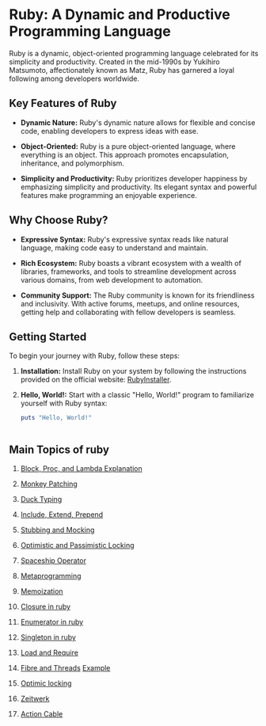 # Ruby: A Dynamic and Productive Programming Language

Ruby is a dynamic, object-oriented programming language celebrated for its simplicity and productivity. Created in the mid-1990s by Yukihiro Matsumoto, affectionately known as Matz, Ruby has garnered a loyal following among developers worldwide.

## Key Features of Ruby

- **Dynamic Nature:** Ruby's dynamic nature allows for flexible and concise code, enabling developers to express ideas with ease.
  
- **Object-Oriented:** Ruby is a pure object-oriented language, where everything is an object. This approach promotes encapsulation, inheritance, and polymorphism.
  
- **Simplicity and Productivity:** Ruby prioritizes developer happiness by emphasizing simplicity and productivity. Its elegant syntax and powerful features make programming an enjoyable experience.

## Why Choose Ruby?

- **Expressive Syntax:** Ruby's expressive syntax reads like natural language, making code easy to understand and maintain.
  
- **Rich Ecosystem:** Ruby boasts a vibrant ecosystem with a wealth of libraries, frameworks, and tools to streamline development across various domains, from web development to automation.
  
- **Community Support:** The Ruby community is known for its friendliness and inclusivity. With active forums, meetups, and online resources, getting help and collaborating with fellow developers is seamless.

## Getting Started

To begin your journey with Ruby, follow these steps:

1. **Installation:** Install Ruby on your system by following the instructions provided on the official website: [RubyInstaller](https://www.ruby-lang.org/en/documentation/installation/).
   
2. **Hello, World!:** Start with a classic "Hello, World!" program to familiarize yourself with Ruby syntax:

   ```ruby
   puts "Hello, World!"



## Main Topics of ruby

1) [Block, Proc, and Lambda Explanation](https://github.com/research-soham/Ruby-Explaination/blob/main/block_proc_lambda.txt)

2) [Monkey Patching](https://github.com/research-soham/Ruby-Explaination/blob/main/monkey_patching.rb)

3) [Duck Typing](https://github.com/research-soham/Ruby-Explaination/blob/main/duck_typing.rb)

4) [Include, Extend, Prepend](https://github.com/research-soham/Ruby-Explaination/blob/main/prepend_extend_include.rb)

5) [Stubbing and Mocking](https://github.com/research-soham/Ruby-Explaination/blob/main/stubbing_mocking.txt)

6) [Optimistic and Passimistic Locking](https://github.com/research-soham/Ruby-Explaination/blob/main/optimistic_passimistic_locking.rb)

7) [Spaceship Operator](https://github.com/research-soham/Ruby-Explaination/blob/main/spaceship_operator.rb)

8) [Metaprogramming](https://github.com/research-soham/Ruby-Explaination/blob/main/metaprogramming.txt)

9) [Memoization](https://github.com/research-soham/Ruby-Explaination/blob/main/Memoization.rb)

10) [Closure in ruby](https://github.com/research-soham/Ruby-Explaination/blob/main/Closure.rb)

11) [Enumerator in ruby](https://github.com/research-soham/Ruby-Explaination/blob/main/Enumerator.rb)

12) [Singleton in ruby](https://github.com/research-soham/Ruby-Explaination/blob/main/Singleton.rb)

13) [Load and Require](https://github.com/research-soham/Ruby-Explaination/blob/main/load_and_require.rb)

14) [Fibre and Threads](https://github.com/research-soham/Ruby-Explaination/blob/main/fibers_and_threads.txt) [Example](https://github.com/research-soham/Ruby-Explaination/blob/main/fibers_and_threads.rb)

15) [Optimic locking](https://github.com/research-soham/Ruby-Explaination/blob/main/optimistic_locking.rb)

16) [Zeitwerk](https://github.com/research-soham/Ruby-Explaination/blob/main/zeitwerk.txt)

17) [Action Cable](https://github.com/research-soham/Ruby-Explaination/blob/main/action_cable.txt)
